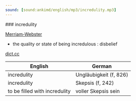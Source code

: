 ```yaml
---
sound: [sound:ankimd/english/mp3/incredulity.mp3]
---
```


\### incredulity

[Merriam-Webster](https://www.merriam-webster.com/dictionary/incredulity)

- the quality or state of being incredulous : disbelief

[dict.cc](https://www.dict.cc/incredulity)

| English        | German       |
| -------------- | ------------ |
| incredulity | Ungläubigkeit (f, 826) |
| incredulity | Skepsis (f, 242) |
| to be filled with incredulity | voller Skepsis sein |

